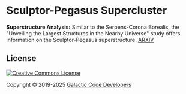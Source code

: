 # Sculptor-Pegasus Supercluster

**Superstructure Analysis:** Similar to the Serpens-Corona Borealis, the "Unveiling the Largest Structures in the Nearby Universe" study offers information on the Sculptor-Pegasus superstructure. 
[ARXIV](<https://arxiv.org/html/2501.19236v1>)

## License

[![Creative Commons License](<https://i.creativecommons.org/l/by/4.0/88x31.png>)](https://creativecommons.org/licenses/by/4.0/)

Copyright © 2019-2025 [Galactic Code Developers](<https://gist.github.com/ChrisTollefson/](https://github.com/Galactic-Code-Developers>)
